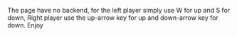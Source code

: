 The page have no backend, for the left player simply use W for up and S for down, Right player use the up-arrow key for up and down-arrow key for down. Enjoy
